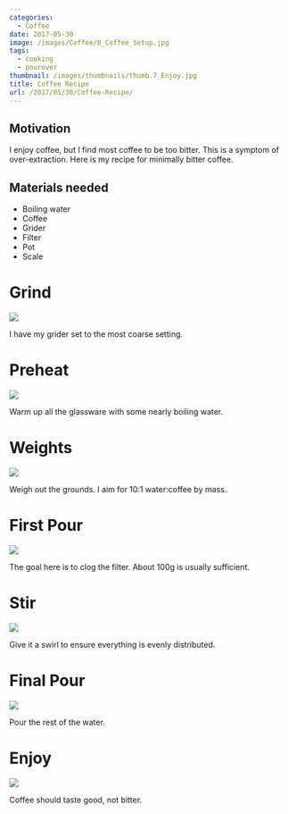 ```yaml
---
categories:
  - Coffee
date: 2017-05-30
image: /images/Coffee/0_Coffee_Setup.jpg
tags:
  - cooking
  - pourover
thumbnail: /images/thumbnails/thumb.7_Enjoy.jpg
title: Coffee Recipe
url: /2017/05/30/Coffee-Recipe/
---
```



## Motivation

I enjoy coffee, but I find most coffee to be too bitter. This is a symptom of over-extraction.
Here is my recipe for minimally bitter coffee.



<!--more-->

## Materials needed

- Boiling water
- Coffee
- Grider
- Filter
- Pot
- Scale

# Grind
![](/images/Coffee/1_Grounds.jpg)

I have my grider set to the most coarse setting.

# Preheat
![](/images/Coffee/2_Preheat.jpg)

Warm up all the glassware with some nearly boiling water.

# Weights
![](/images/Coffee/3_Weigh_Grounds.jpg)

Weigh out the grounds. I aim for 10:1 water:coffee by mass.

# First Pour
![](/images/Coffee/4_First_Pour.jpg)

The goal here is to clog the filter. About 100g is usually sufficient.

# Stir
![](/images/Coffee/5_After_First_Pour.jpg)

Give it a swirl to ensure everything is evenly distributed.

# Final Pour
![](/images/Coffee/6_Final_Pour.jpg)

Pour the rest of the water.

# Enjoy
![](/images/Coffee/7_Enjoy.jpg)

Coffee should taste good, not bitter.
